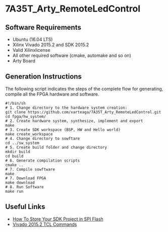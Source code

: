 # 7A35T_Arty_RemoteLedControl
## Software Requirements
- Ubuntu (16.04 LTS)
- Xilinx Vivado 2015.2 and SDK 2015.2
- Valid Xilinxlicense
- All other required software (cmake, automake and so on)
- Arty Board

## Generation Instructions
The following script indicates the steps of the complete flow for generating, compile all the FPGA hardware and software.
```
#!/bin/sh
# 1. Change directory to the hardware system creation:
git clone https://github.com/xarteaga/7A35T_Arty_RemoteLedControl.git
cd fpga/hw_system/
# 2. Create hardware system, synthesize, implement and export
make
# 3. Create SDK workspace (BSP, HW and Hello world)
make create_workspace
# 4. Change directory to sowftare
cd ../sw_system
# 5. Create build folder and change directory
mkdir build
cd build
# 6. Generate compilation scripts
cmake ..
# 7. Compile sowftware
make
# 7. Download FPGA
make download
# 8. Run Software
make run
```

## Useful Links
- [How To Store Your SDK Project in SPI Flash](https://reference.digilentinc.com/learn/programmable-logic/tutorials/htsspisf/start)
- [Vivado 2015.2 TCL Commands](http://www.xilinx.com/support/documentation/sw_manuals/xilinx2015_2/ug835-vivado-tcl-commands.pdf)
